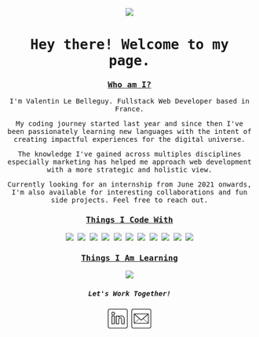 <div align="center">
    <samp>
        <a href="https://vlebelleguy.com/"><img src="/assets/banner.gif"></a>
        <h1>Hey there! Welcome to my page.</h1>
        <h3><ins>Who am I?</ins></h3>
        <p>I'm Valentin Le Belleguy. Fullstack Web Developer based in France.</p>
        <p>My coding journey started last year and since then I've been passionately learning new languages with the intent of creating impactful experiences for the digital universe.</p>
        <p>The knowledge I've gained across multiples disciplines especially marketing has helped me approach web development with a more strategic and holistic view.</p>
        <p>Currently looking for an internship from June 2021 onwards, I'm also available for interesting collaborations and fun side projects. Feel free to reach out.</p>
        <h3><ins>Things I Code With</ins></h3>
        <img src="https://img.shields.io/badge/-JavaScript-black?style=for-the-badge&logo=JavaScript&logoColor=white">
        <img src="https://img.shields.io/badge/-React-black?style=for-the-badge&logo=React&logoColor=white">
        <img src="https://img.shields.io/badge/-Node.js-black?style=for-the-badge&logo=Node.js&logoColor=white">
        <img src="https://img.shields.io/badge/-HTML5-black?style=for-the-badge&logo=HTML5&logoColor=white">
        <img src="https://img.shields.io/badge/-CSS3-black?style=for-the-badge&logo=CSS3&logoColor=white">
        <img src="https://img.shields.io/badge/-MongoDB-black?style=for-the-badge&logo=MongoDB&logoColor=white">
        <img src="https://img.shields.io/badge/-Heroku-black?style=for-the-badge&logo=Heroku&logoColor=white">
        <img src="https://img.shields.io/badge/-Express-black?style=for-the-badge&logo=Express&logoColor=white">
        <img src="https://img.shields.io/badge/-Postman-black?style=for-the-badge&logo=Postman&logoColor=white">
        <img src="https://img.shields.io/badge/-AWS-black?style=for-the-badge&logo=Amazon-AWS&logoColor=white">
        <img src="https://img.shields.io/badge/-Visual%20Studio%20Code-black?style=for-the-badge&logo=Visual-Studio-Code&logoColor=white">
        <h3><ins>Things I Am Learning</ins></h3>
        <img src="https://img.shields.io/badge/-Three.js-black?style=for-the-badge&logo=three.js&logoColor=White">
        <h5>Let's Work Together!</h5>
        <a href="https://fr.linkedin.com/in/valentinlebelleguy"><img src="/assets/icons/linkedin.png" width="40px"></a>
        <a href="mailto:lebelleguy.v@gmail.com"><img src="/assets/icons/email.png" width="40px"></a>
    </samp>
</div>
